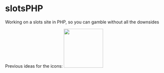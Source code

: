 # slotsPHP
Working on a slots site in PHP, so you can gamble without all the downsides

Previous ideas for the icons:
<img src="https://i.imgur.com/SPu9EdJ.png" width="128"/>

